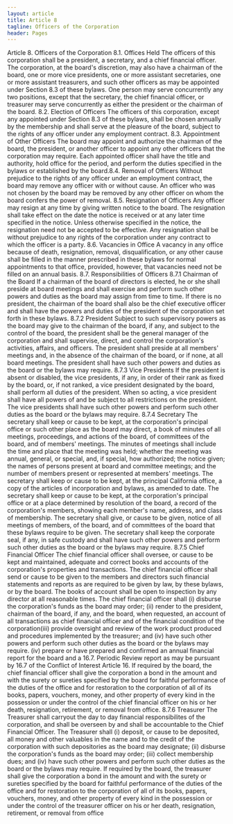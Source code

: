 ```yaml
---
layout: article
title: Article 8
tagline: Officers of the Corporation
header: Pages
---
```

Article 8. Officers of the Corporation
8.1. Offices Held
The officers of this corporation shall be a president, a secretary, and a chief financial
officer. The corporation, at the board's discretion, may also have a chairman of the board,
one or more vice presidents, one or more assistant secretaries, one or more assistant
treasurers, and such other officers as may be appointed under Section 8.3 of these bylaws.
One person may serve concurrently any two positions, except that the secretary, the chief
financial officer, or treasurer may serve concurrently as either the president or the
chairman of the board.
8.2. Election of Officers
The officers of this corporation, except any appointed under Section 8.3 of these bylaws,
shall be chosen annually by the membership and shall serve at the pleasure of the board,
subject to the rights of any officer under any employment contract.
8.3. Appointment of Other Officers
The board may appoint and authorize the chairman of the board, the president, or another
officer to appoint any other officers that the corporation may require. Each appointed
officer shall have the title and authority, hold office for the period, and perform the duties
specified in the bylaws or established by the board.8.4. Removal of Officers
Without prejudice to the rights of any officer under an employment contract, the board
may remove any officer with or without cause. An officer who was not chosen by the
board may be removed by any other officer on whom the board confers the power of
removal.
8.5. Resignation of Officers
Any officer may resign at any time by giving written notice to the board. The resignation
shall take effect on the date the notice is received or at any later time specified in the
notice. Unless otherwise specified in the notice, the resignation need not be accepted to
be effective. Any resignation shall be without prejudice to any rights of the corporation
under any contract to which the officer is a party.
8.6. Vacancies in Office
A vacancy in any office because of death, resignation, removal, disqualification, or any
other cause shall be filled in the manner prescribed in these bylaws for normal
appointments to that office, provided, however, that vacancies need not be filled on an
annual basis.
8.7. Responsibilities of Officers
8.7.1 Chairman of the Board
If a chairman of the board of directors is elected, he or she shall preside at board
meetings and shall exercise and perform such other powers and duties as the board
may assign from time to time. If there is no president, the chairman of the board
shall also be the chief executive officer and shall have the powers and duties of the
president of the corporation set forth in these bylaws.
8.7.2 President
Subject to such supervisory powers as the board may give to the chairman of the
board, if any, and subject to the control of the board, the president shall be the
general manager of the corporation and shall supervise, direct, and control the
corporation's activities, affairs, and officers. The president shall preside at all
members' meetings and, in the absence of the chairman of the board, or if none, at
all board meetings. The president shall have such other powers and duties as the
board or the bylaws may require.
8.7.3 Vice Presidents
If the president is absent or disabled, the vice presidents, if any, in order of their
rank as fixed by the board, or, if not ranked, a vice president designated by the board, shall perform all duties of the president. When so acting, a vice president
shall have all powers of and be subject to all restrictions on the president. The vice
presidents shall have such other powers and perform such other duties as the board
or the bylaws may require.
8.7.4 Secretary
The secretary shall keep or cause to be kept, at the corporation's principal office or
such other place as the board may direct, a book of minutes of all meetings,
proceedings, and actions of the board, of committees of the board, and of members'
meetings. The minutes of meetings shall include the time and place that the
meeting was held; whether the meeting was annual, general, or special, and, if
special, how authorized; the notice given; the names of persons present at board
and committee meetings; and the number of members present or represented at
members' meetings.
The secretary shall keep or cause to be kept, at the principal California office, a
copy of the articles of incorporation and bylaws, as amended to date.
The secretary shall keep or cause to be kept, at the corporation's principal office or
at a place determined by resolution of the board, a record of the corporation's
members, showing each member's name, address, and class of membership.
The secretary shall give, or cause to be given, notice of all meetings of members, of
the board, and of committees of the board that these bylaws require to be given.
The secretary shall keep the corporate seal, if any, in safe custody and shall have
such other powers and perform such other duties as the board or the bylaws may
require.
8.7.5 Chief Financial Officer
The chief financial officer shall oversee, or cause to be kept and maintained,
adequate and correct books and accounts of the corporation's properties and
transactions. The chief financial officer shall send or cause to be given to the
members and directors such financial statements and reports as are required to be
given by law, by these bylaws, or by the board. The books of account shall be open
to inspection by any director at all reasonable times.
The chief financial officer shall
(i) disburse the corporation's funds as the board may order;
(ii) render to the president, chairman of the board, if any, and the board,
when requested, an account of all transactions as chief financial officer and
of the financial condition of the corporation(iii) provide oversight and review of the work product produced and
procedures implemented by the treasurer; and
(iv) have such other powers and perform such other duties as the board or the
bylaws may require.
(iv) prepare or have prepared and confirmed an annual financial report for
the board and a 16.7. Periodic Review report as may be pursuant by 16.7 of
the Conflict of Interest Article 16.
If required by the board, the chief financial officer shall give the corporation a
bond in the amount and with the surety or sureties specified by the board for
faithful performance of the duties of the office and for restoration to the
corporation of all of its books, papers, vouchers, money, and other property of
every kind in the possession or under the control of the chief financial officer on
his or her death, resignation, retirement, or removal from office.
8.7.6 Treasurer
The Treasurer shall carryout the day to day financial responsibilites of the
corporation, and shall be overseen by and shall be accountable to the Chief
Financial Officer.
The Treasurer shall
(i) deposit, or cause to be deposited, all money and other valuables in the
name and to the credit of the corporation with such depositories as the board
may designate;
(ii) disburse the corporation's funds as the board may order;
(iii) collect membership dues; and
(iv) have such other powers and perform such other duties as the board or the
bylaws may require.
If required by the board, the treasurer shall give the corporation a bond in the
amount and with the surety or sureties specified by the board for faithful
performance of the duties of the office and for restoration to the corporation of all
of its books, papers, vouchers, money, and other property of every kind in the
possession or under the control of the treasurer officer on his or her death,
resignation, retirement, or removal from office
